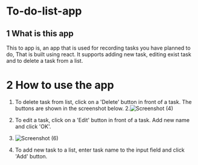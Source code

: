 # To-do-list-app

## 1 What is this app
This to app is, an app that is used for recording tasks you have planned to do, That is built using react. It supports adding new task, editing exist task and to delete a task from a list.

# 2 How to use the app
  1. To delete task from list, click on a 'Delete' button in front of a task. The buttons are shown in the screenshot below.
  2.![Screenshot (4)](https://github.com/user-attachments/assets/42036fa4-0e68-4b35-b3eb-8cfcc2793447)

  3. To edit a task, click on a 'Edit' button in front of a task. Add new name and click 'OK'.
  4. ![Screenshot (6)](https://github.com/user-attachments/assets/51af7659-f2ee-46c6-a75e-ec03486b6601)

  5. To add new task to a list, enter task name to the input field and click 'Add' button.

